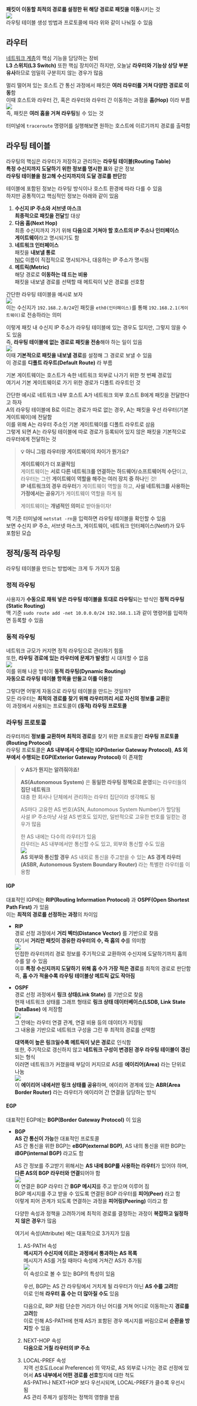 **패킷이 이동할 최적의 경로를 설정한 뒤 해당 경로로 패킷을 이동**시키는 것  
![](img/RoutingCategory.png)  
라우팅 테이블 생성 방법과 프로토콜에 따라 위와 같이 나눠질 수 있음  
## 라우터
[네트워크 계층](네트워크%20계층.md)의 핵심 기능을 담당하는 장비  
**L3 스위치(L3 Switch)** 또한 핵심 장치이긴 하지만, 오늘날 **라우터와 기능상 상당 부분 유사**하므로 엄밀히 구분히지 않는 경우가 많음  

멀리 떨어져 있는 호스트 간 통신 과정에서 패킷은 **여러 라우터를 거쳐 다양한 경로로 이동**함  
이때 호스트와 라우터 간, 혹은 라우터와 라우터 간 이동하는 과정을 **홉(Hop)** 이라 부름  
![](img/HopRouting.png)  
즉, 패킷은 **여러 홉을 거쳐 라우팅**될 수 있는 것  

터미널에 `traceroute` 명령어를 실행해보면 원하는 호스트에 이르기까지 경로를 출력함  

## 라우팅 테이블
라우팅의 핵심은 라우터가 저장하고 관리하는 **라우팅 테이블(Routing Table)**  
**특정 수신지까지 도달하기 위한 정보를 명시한 표**와 같은 정보  
**라우팅 테이블을 참고해 수신지까지의 도달 경로를 판단**함  

테이블에 포함된 정보는 라우팅 방식이나 호스트 환경에 따라 다를 수 있음  
하지만 공통적이고 핵심적인 정보는 아래와 같이 있음  

1. **수신지 IP 주소와 서브넷 마스크**  
   **최종적으로 패킷을 전달**할 대상  
2. **다음 홉(Next Hop)**  
   최종 수신지까지 가기 위해 **다음으로 거쳐야 할 호스트의 IP 주소나 인터페이스**  
   **게이트웨이**라고 명시되기도 함  
3. **네트워크 인터페이스**  
   패킷을 **내보낼 통로**  
   [NIC](NIC.md) 이름이 직접적으로 명시되거나, 대응하는 IP 주소가 명시됨  
4. **메트릭(Metric)**  
   해당 경로로 **이동하는 데 드는 비용**  
   패킷을 내보낼 경로를 선택할 때 메트릭이 낮은 경로를 선호함  

간단한 라우팅 테이블을 예시로 보자  
![](img/RoutingTableExample.png)  
이는 수신지가 `192.168.2.0/24`인 패킷을 `eth0(인터페이스)`를  통해 `192.168.2.1(게이트웨이)`로 전송하라는 의미  

이렇게 패킷 내 수신지 IP 주소가 라우팅 테이블에 있는 경우도 있지만, 그렇지 않을 수도 있음  
즉, **라우팅 테이블에 없는 경로로 패킷을 전송**해야 하는 일이 있음  
![](img/DefaultRoute.png)  
이때 **기본적으로 패킷을 내보낼 경로**를 설정해 그 경로로 보낼 수 있음  
이 경로를 **디폴트 라우트(Default Route)** 라 부름  

기본 게이트웨이는 호스트가 속한 네트워크 외부로 나가기 위한 첫 번째 경로임  
여기서 기본 게이트웨이로 가기 위한 경로가 디폴트 라우트인 것  

간단한 예시로 네트워크 내부 호스트 A가 네트워크 외부 호스트 B에게 패킷을 전달한다고 하자  
A의 라우팅 테이블에 B로 이르는 경로가 따로 없는 경우, A는 패킷을 우선 라우터(기본 게이트웨이)에 전달함  
이를 위해 A는 라우터 주소인 기본 게이트웨이를 디폴트 라우트로 삼음  
그렇게 되면 A는 라우팅 테이블에 따로 경로가 등록되어 있지 않은 패킷을 기본적으로 라우터에게 전달하는 것  

> **💡 아니 그럼 라우터랑 게이트웨이의 차이가 뭔가요?**  
> 
> **게이트웨이가 더 포괄적임**  
> 게이트웨이는 **서로 다른 네트워크를 연결하는 하드웨어/소프트웨어적 수단**이고, 라우터는 그런 **게이트웨이 역할을 해주는 여러 장치 중 하나**인 것!  
> **IP 네트워크의 경우 라우터**가 게이트웨이 역할을 하고, **사설 네트워크를 사용하는 가정에서는 공유기**가 게이트웨이 역할을 하게 됨  
> 
> 게이트웨이는 **개념적인 의미**로 받아들이자!

맥 기준 터미널에 `netstat -rn`을 입력하면 라우팅 테이블을 확인할 수 있음  
보면 수신지 IP 주소, 서브넷 마스크, 게이트웨이, 네트워크 인터페이스(Netif)가 모두 포함된 모습  

## 정적/동적 라우팅
라우팅 테이블을 만드는 방법에는 크게 두 가지가 있음  
### 정적 라우팅
사용자가 **수동으로 채워 넣은 라우팅 테이블을 토대로 라우팅**되는 방식인 **정적 라우팅(Static Routing)**  
맥 기준 `sudo route add -net 10.0.0.0/24 192.168.1.1`과 같이 명령어를 입력하면 등록할 수 있음  
### 동적 라우팅
네트워크 규모가 커지면 정적 라우팅으로 관리하기 힘듦  
또한, **라우팅 경로에 있는 라우터에 문제가 발생**할 시 대처할 수 없음  
![](img/StaticRoutingError.png)  
이를 위해 나온 방식이 **동적 라우팅(Dynamic Routing)**  
**자동으로 라우팅 테이블 항목을 만들고 이를 이용**함  

그렇다면 어떻게 자동으로 라우팅 테이블을 만드는 것일까?  
모든 라우터는 **최적의 경로를 찾기 위해 라우터끼리 서로 자신의 정보를 교환**홤  
이 과정에서 사용되는 프로토콜이 **(동적) 라우팅 프로토콜**  
### 라우팅 프로토콜
라우터끼리 **정보를 교환하며 최적의 경로**를 찾기 위한 프로토콜인 **라우팅 프로토콜(Routing Protocol)**  
라우팅 프로토콜은 **AS 내부에서 수행되는 IGP(Interior Gateway Protocol)**, **AS 외부에서 수행되는 EGP(Exterior Gateway Protocol)** 이 존재함  

> **💡 AS가 뭔지는 알려줘야죠!**  
> 
> **AS(Autonomous System)** 은 **동일한 라우팅 정책으로 운영**되는 라우터들의 **집단 네트워크**  
> 대충 한 회사나 단체에서 관리하는 라우터 집단이라 생각해도 됨  
> 
> AS마다 고유한 AS 번호(ASN, Autonomous System Number)가 할당됨  
> 사설 IP 주소마냥 사설 AS 번호도 있지만, 일반적으로 고유한 번호를 일컫는 경우가 많음  
> 
> 한 AS 내에는 다수의 라우터가 있음  
> 라우터는 AS 내부에서만 통신할 수도 있고, 외부와 통신할 수도 있음  
> ![](img/ASRouter.png)  
> **AS 외부와 통신할 경우** AS 내외로 통신을 주고받을 수 있는 **AS 경계 라우터(ASBR, Autonomous System Boundary Router)** 라는 특별한 라우터를 이용함  

#### IGP
대표적인 IGP에는 **RIP(Routing Information Protocol)** 과 **OSPF(Open Shortest Path First)** 가 있음  
이는 **최적의 경로를 선정하는 과정**의 차이임  

- **RIP**  
  경로 선정 과정에서 **거리 벡터(Distance Vector)** 를 기반으로 찾음  
  여기서 **거리란 패킷이 경유한 라우터의 수, 즉 홉의 수**를 의미함  
  ![](img/RoutingRIP.png)  
  인접한 라우터끼리 경로 정보를 주기적으로 교환하여 수신지에 도달하기까지 홉의 수를 알 수 있음  
  이후 **특정 수신지까지 도달하기 위해 홉 수가 가장 적은 경로**를 최적의 경로로 판단함  
  즉, **홉 수가 적을수록 라우팅 테이블상 메트릭 값도 작아짐**  
- **OSPF**  
  경로 선정 과정에서 **링크 상태(Link State)** 를 기반으로 찾음  
  현재 네트워크 상태를 그래프 형태로 **링크 상태 데이터베이스(LSDB, Link State DataBase)** 에 저장함  
  ![](img/OSPF.png)  
  그 안에는 라우터 연결 관계, 연결 비용 등의 데이터가 저장됨  
  그 내용을 기반으로 네트워크 구성을 그린 후 최적의 경로를 선택함  
  
  **대역폭이 높은 링크일수록 메트릭이 낮은 경로**로 인식함  
  또한, 주기적으로 갱신하지 않고 **네트워크 구성이 변경된 경우 라우팅 테이블이 갱신**되는 형식  
  이러면 네트워크가 커졌을때 부담이 커지므로 AS를 **에이리어(Area)** 라는 단위로 나눔  
  ![](img/OSPFArea.png)  
  이 **에이리어 내에서만 링크 상태를 공유**하며, 에이리어 경계에 있는 **ABR(Area Border Router)** 라는 라우터가 에이리어 간 연결을 담당하는 방식  

#### EGP
대표적인 EGP에는 **BGP(Border Gateway Protocol)** 이 있음  

- **BGP**  
  **AS 간 통신이 가능**한 대표적인 프로토콜  
  AS 간 통신을 위한 BGP는 **eBGP(external BGP)**, AS 내의 통신을 위한 BGP는 **iBGP(internal BGP)** 라고도 함  
  
  AS 간 정보를 주고받기 위해서는 **AS 내에 BGP를 사용하는 라우터**가 있어야 하며, **다른 AS의 BGP 라우터와 연결**되어야 함  
  ![](img/BGPPeering.png)  
  이 연결은 BGP 라우터 간 **BGP 메시지**를 주고 받으며 이루어 짐  
  BGP 메시지를 주고 받을 수 있도록 연결된 BGP 라우터를 **피어(Peer)** 라고 함  
  이렇게 피어 관계가 되도록 연결하는 과정을 **피어링(Peering)** 이라고 함  
  
  다양한 속성과 정책을 고려하기에 최적의 경로를 결정하는 과정이 **복잡하고 일정하지 않은 경우**가 많음  
  
  여기서 속성(Attribute) 에는 대표적으로 3가지가 있음  
  
  1. AS-PATH 속성  
     **메시지가 수신지에 이르는 과정에서 통과하는 AS 목록**  
     메시지가 AS를 거칠 때마다 속성에 거쳐간 AS가 추가됨  
     ![](img/ASPATH.png)  
     이 속성으로 볼 수 있는 BGP의 특성이 있음  
     
     우선, BGP는 AS 간 라우팅에서 거치게 될 라우터가 아닌 **AS 수를 고려**함  
     이로 인해 **라우터 홉 수는 더 많아질 수도** 있음  
     
     다음으로, RIP 처럼 단순한 거리가 아닌 어디를 거쳐 어디로 이동하는지 **경로를 고려**함  
     이로 인해 AS-PATH에 현재 AS가 포함된 경우 메시지를 버림으로써 **순환을 방지**할 수 있음  
  2. NEXT-HOP 속성  
     **다음으로 거칠 라우터의 IP 주소**  
  3. LOCAL-PREF 속성  
     지역 선호도(Local Preference) 의 약자로, AS 외부로 나가는 경로 선정에 있어서 **AS 내부에서 어떤 경로를 선호**할지에 대한 척도  
     AS-PATH나 NEXT-HOP 보다 우선시되며, LOCAL-PREF가 클수록 우선시 됨  
     AS 관리 주체가 설정하는 정책의 영향을 받음  